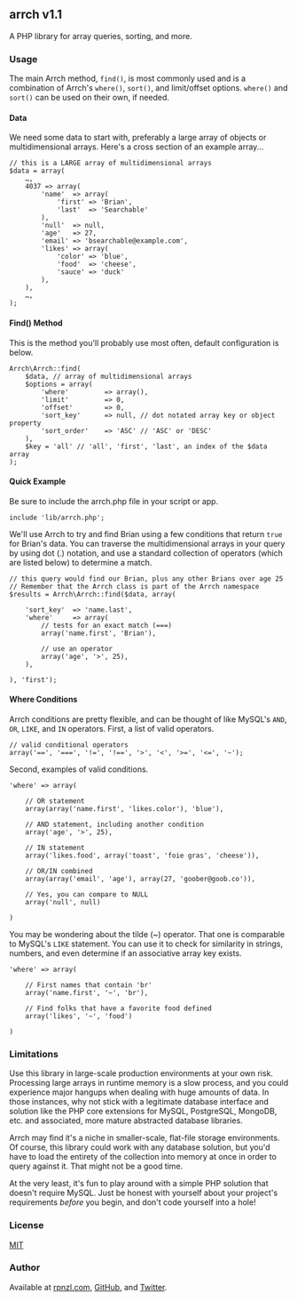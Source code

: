 ## arrch v1.1

A PHP library for array queries, sorting, and more.

### Usage

The main Arrch method, `find()`, is most commonly used and is a combination of Arrch's `where()`, `sort()`, and limit/offset options. `where()` and `sort()` can be used on their own, if needed.

#### Data

We need some data to start with, preferably a large array of objects or multidimensional arrays. Here's a cross section of an example array...

    // this is a LARGE array of multidimensional arrays
    $data = array(
        …,
        4037 => array(
            'name'  => array(
                'first' => 'Brian',
                'last'  => 'Searchable'
            ),
            'null'  => null,
            'age'   => 27,
            'email' => 'bsearchable@example.com',
            'likes' => array(
                'color' => 'blue',
                'food'  => 'cheese',
                'sauce' => 'duck'
            ),
        ),
        …,
    );

#### Find() Method

This is the method you'll probably use most often, default configuration is below.

    Arrch\Arrch::find(
        $data, // array of multidimensional arrays
        $options = array(
            'where'         => array(),
            'limit'         => 0,
            'offset'        => 0,
            'sort_key'      => null, // dot notated array key or object property
            'sort_order'    => 'ASC' // 'ASC' or 'DESC'
        ),
        $key = 'all' // 'all', 'first', 'last', an index of the $data array
    );

#### Quick Example

Be sure to include the arrch.php file in your script or app.

    include 'lib/arrch.php';

We'll use Arrch to try and find Brian using a few conditions that return `true` for Brian's data. You can traverse the multidimensional arrays in your query by using dot (.) notation, and use a standard collection of operators (which are listed below) to determine a match.

    // this query would find our Brian, plus any other Brians over age 25
    // Remember that the Arrch class is part of the Arrch namespace
    $results = Arrch\Arrch::find($data, array(

        'sort_key'  => 'name.last',
        'where'     => array(
            // tests for an exact match (===)
            array('name.first', 'Brian'),

            // use an operator
            array('age', '>', 25),
        ),

    ), 'first');

#### Where Conditions

Arrch conditions are pretty flexible, and can be thought of like MySQL's `AND`, `OR`, `LIKE`, and `IN` operators. First, a list of valid operators.

    // valid conditional operators
    array('==', '===', '!=', '!==', '>', '<', '>=', '<=', '~');

Second, examples of valid conditions.

    'where' => array(

        // OR statement
        array(array('name.first', 'likes.color'), 'blue'),

        // AND statement, including another condition
        array('age', '>', 25),

        // IN statement
        array('likes.food', array('toast', 'foie gras', 'cheese')),

        // OR/IN combined
        array(array('email', 'age'), array(27, 'goober@goob.co')),

        // Yes, you can compare to NULL
        array('null', null)

    )

You may be wondering about the tilde (~) operator. That one is comparable to MySQL's `LIKE` statement. You can use it to check for similarity in strings, numbers, and even determine if an associative array key exists.

    'where' => array(

        // First names that contain 'br'
        array('name.first', '~', 'br'),

        // Find folks that have a favorite food defined
        array('likes', '~', 'food')

    )

### Limitations

Use this library in large-scale production environments at your own risk. Processing large arrays in runtime memory is a slow process, and you could experience major hangups when dealing with huge amounts of data. In those instances, why not stick with a legitimate database interface and solution like the PHP core extensions for MySQL, PostgreSQL, MongoDB, etc. and associated, more mature abstracted database libraries.

Arrch may find it's a niche in smaller-scale, flat-file storage environments. Of course, this library could work with any database solution, but you'd have to load the entirety of the collection into memory at once in order to query against it. That might not be a good time.

At the very least, it's fun to play around with a simple PHP solution that doesn't require MySQL. Just be honest with yourself about your project's requirements *before* you begin, and don't code yourself into a hole!

### License

[MIT](http://opensource.org/licenses/MIT)

### Author

Available at [rpnzl.com](http://rpnzl.com), [GitHub](http://www.github.com/rpnzl), and [Twitter](http://www.twitter.com/rpnzldesign).